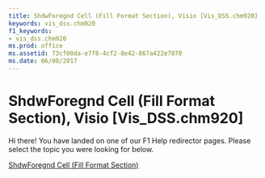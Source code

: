```yaml
---
title: ShdwForegnd Cell (Fill Format Section), Visio [Vis_DSS.chm920]
keywords: vis_dss.chm920
f1_keywords:
- vis_dss.chm920
ms.prod: office
ms.assetid: 73cf00da-e7f8-4cf2-8e42-867a422e7070
ms.date: 06/08/2017
---
```



# ShdwForegnd Cell (Fill Format Section), Visio [Vis_DSS.chm920]

Hi there! You have landed on one of our F1 Help redirector pages. Please select the topic you were looking for below.

[ShdwForegnd Cell (Fill Format Section)](http://msdn.microsoft.com/library/ea153390-631d-79fd-c1ba-4c281239a24e%28Office.15%29.aspx)

